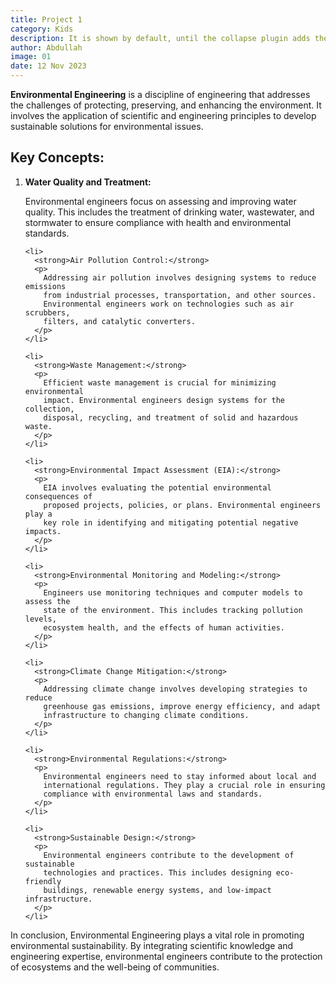 ```yaml
---
title: Project 1
category: Kids
description: It is shown by default, until the collapse plugin adds the appropriate classes that we use to style each element. These classes control the overall appearance, as well as the showing and hiding via CSS transitions.
author: Abdullah
image: 01
date: 12 Nov 2023
---
```


<!DOCTYPE html>
<html lang="en">

<head>
    <meta charset="UTF-8">
    <meta name="viewport" content="width=device-width, initial-scale=1.0">
    <title>Theoretical Background: Environmental Engineering</title>
</head>

<body>
  <p>
    <strong>Environmental Engineering</strong> is a discipline of engineering
    that addresses the challenges of protecting, preserving, and enhancing the
    environment. It involves the application of scientific and engineering
    principles to develop sustainable solutions for environmental issues.
  </p>

  <h2>Key Concepts:</h2>

  <ol>
    <li>
      <strong>Water Quality and Treatment:</strong>
      <p>
        Environmental engineers focus on assessing and improving water quality.
        This includes the treatment of drinking water, wastewater, and
        stormwater to ensure compliance with health and environmental standards.
      </p>
    </li>

    <li>
      <strong>Air Pollution Control:</strong>
      <p>
        Addressing air pollution involves designing systems to reduce emissions
        from industrial processes, transportation, and other sources.
        Environmental engineers work on technologies such as air scrubbers,
        filters, and catalytic converters.
      </p>
    </li>

    <li>
      <strong>Waste Management:</strong>
      <p>
        Efficient waste management is crucial for minimizing environmental
        impact. Environmental engineers design systems for the collection,
        disposal, recycling, and treatment of solid and hazardous waste.
      </p>
    </li>

    <li>
      <strong>Environmental Impact Assessment (EIA):</strong>
      <p>
        EIA involves evaluating the potential environmental consequences of
        proposed projects, policies, or plans. Environmental engineers play a
        key role in identifying and mitigating potential negative impacts.
      </p>
    </li>

    <li>
      <strong>Environmental Monitoring and Modeling:</strong>
      <p>
        Engineers use monitoring techniques and computer models to assess the
        state of the environment. This includes tracking pollution levels,
        ecosystem health, and the effects of human activities.
      </p>
    </li>

    <li>
      <strong>Climate Change Mitigation:</strong>
      <p>
        Addressing climate change involves developing strategies to reduce
        greenhouse gas emissions, improve energy efficiency, and adapt
        infrastructure to changing climate conditions.
      </p>
    </li>

    <li>
      <strong>Environmental Regulations:</strong>
      <p>
        Environmental engineers need to stay informed about local and
        international regulations. They play a crucial role in ensuring
        compliance with environmental laws and standards.
      </p>
    </li>

    <li>
      <strong>Sustainable Design:</strong>
      <p>
        Environmental engineers contribute to the development of sustainable
        technologies and practices. This includes designing eco-friendly
        buildings, renewable energy systems, and low-impact infrastructure.
      </p>
    </li>

  </ol>

  <p>
    In conclusion, Environmental Engineering plays a vital role in promoting
    environmental sustainability. By integrating scientific knowledge and
    engineering expertise, environmental engineers contribute to the protection
    of ecosystems and the well-being of communities.
  </p>
</body>

</html>
